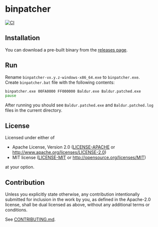 # binpatcher

[![CI](https://github.com/anongit/binpatcher/workflows/Continuous%20Integration/badge.svg)](https://github.com/anongit/binpatcher/actions)

## Installation

You can download a pre-built binary from the [releases page](https://github.com/anongit/binpatcher/releases).

## Run

Rename `binpatcher-vx.y.z-windows-x86_64.exe` to `binpatcher.exe`.<br>
Create `binpatcher.bat` file with the following contents:

```bat
binpatcher.exe 00FA0000 FF000000 Baldur.exe Baldur.patched.exe
pause
```

After running you should see `Baldur.patched.exe` and `Baldur.patched.log` files in the current directory.

## License

Licensed under either of

 * Apache License, Version 2.0
   ([LICENSE-APACHE](LICENSE-APACHE) or http://www.apache.org/licenses/LICENSE-2.0)
 * MIT license
   ([LICENSE-MIT](LICENSE-MIT) or http://opensource.org/licenses/MIT)

at your option.

## Contribution

Unless you explicitly state otherwise, any contribution intentionally submitted
for inclusion in the work by you, as defined in the Apache-2.0 license, shall be
dual licensed as above, without any additional terms or conditions.

See [CONTRIBUTING.md](CONTRIBUTING.md).

